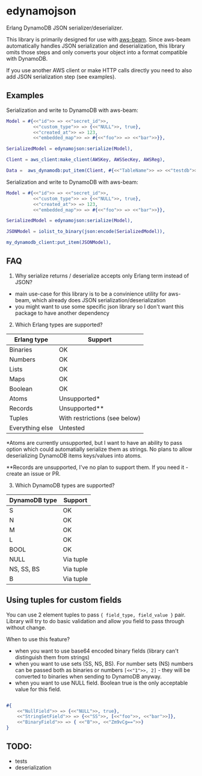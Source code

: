 # edynamojson

Erlang DynamoDB JSON serializer/deserializer.


This library is primarily designed for use with [aws-beam](https://github.com/aws-beam/aws-erlang/tree/master/src). Since aws-beam automatically handles JSON serialization and deserialization, this library omits those steps and only converts your object into a format compatible with DynamoDB.

If you use another AWS client or make HTTP calls directly you need to also add JSON serialization step (see examples).

## Examples 

Serialization and write to DynamoDB with aws-beam:

```erl
Model = #{<<"id">> => <<"secret_id">>,
          <<"custom_type">> => {<<"NULL">>, true},
          <<"created_at">> => 123,
          <<"embedded_map">> => #{<<"foo">> => <<"bar">>}},

SerializedModel = edynamojson:serialize(Model),

Client = aws_client:make_client(AWSKey, AWSSecKey, AWSReg),

Data =  aws_dynamodb:put_item(Client, #{<<"TableName">> => <<"testdb">>,<<"Item">> => SerializedModel}),

```

Serialization and write to DynamoDB with aws-beam:

```erl
Model = #{<<"id">> => <<"secret_id">>,
          <<"custom_type">> => {<<"NULL">>, true},
          <<"created_at">> => 123,
          <<"embedded_map">> => #{<<"foo">> => <<"bar">>}},

SerializedModel = edynamojson:serialize(Model),

JSONModel = iolist_to_binary(json:encode(SerializedModel)),

my_dynamodb_client:put_item(JSONModel),

```

## FAQ

1. Why serialize returns / deserialize accepts only Erlang term instead of JSON?

- main use-case for this library is to be a convinience utility for aws-beam, which already does JSON serialization/deserialization
- you might want to use some specific json library so I don't want this package to have another dependency

2. Which Erlang types are supported?

| Erlang type | Support |
| -------- | ------- |
| Binaries | OK     |
| Numbers    | OK    |
| Lists    | OK    |
| Maps    | OK    |
| Boolean    | OK    |
| Atoms  | Unsupported* |
| Records    | Unsupported** |
| Tuples | With restrictions (see below) |
| Everything else | Untested |

*Atoms are currently unsupported, but I want to have an ability to pass option which could automatially serialize them as strings. No plans to allow deserializing DynamoDB items keys/values into atoms.

**Records are unsupported, I've no plan to support them. If you need it - create an issue or PR.

3. Which DynamoDB types are supported?

| DynamoDB type | Support |
| -------- | ------- |
| S | OK     |
| N    | OK    |
| M    | OK    |
| L    | OK    |
| BOOL    | OK    |
| NULL  | Via tuple |
| NS, SS, BS    | Via tuple |
| B    | Via tuple |

## Using tuples for custom fields

You can use 2 element tuples to pass `{ field_type, field_value }` pair. Library will try to do basic validation and allow you field to pass through without change. 

When to use this feature?

- when you want to use base64 encoded binary fields (library can't distinguish them from strings)
- when you want to use sets (SS, NS, BS). For number sets (NS) numbers can be passed both as binaries or numbers `[<<"1">>, 2]` - they will be converted to binaries when sending to DynamoDB anyway.
- when you want to use NULL field. Boolean true is the only acceptable value for this field.

```erl 

#{
    <<"NullField">> => {<<"NULL">>, true},
    <<"StringSetField">> => {<<"SS">>, [<<"foo">>, <<"bar">>]},
    <<"BinaryField">> => { <<"B">>, <<"Zm9vCg==">>}
}

```

## TODO:

- tests
- deserialization
